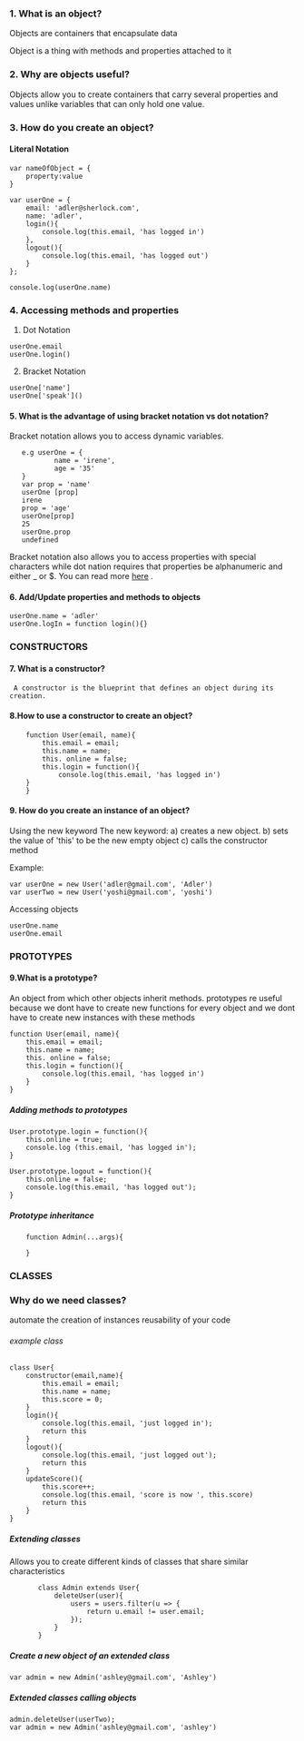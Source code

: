 ### 1. What is an object?
 Objects are containers that encapsulate data
 
 Object is a thing with methods and properties attached to it
### 2. Why are objects useful?
   Objects allow you to create containers that carry several properties and values unlike variables that can only hold one value.

### 3. How do you create an object?
#### Literal Notation
 
    var nameOfObject = {
        property:value
    }
  
    var userOne = {
        email: 'adler@sherlock.com',
        name: 'adler',
        login(){
            console.log(this.email, 'has logged in')
        },
        logout(){
            console.log(this.email, 'has logged out')
        }
    };
    
    console.log(userOne.name)
   
    

### 4. Accessing  methods and properties
   1. Dot Notation
   
    userOne.email
    userOne.login()
 
    
  2. Bracket Notation 
   
    userOne['name']
    userOne['speak']()

#### 5. What is the advantage of using bracket notation vs dot notation?
 Bracket notation allows you to access dynamic variables.

       e.g userOne = {
               name = 'irene',
               age = '35'
       }
       var prop = 'name'
       userOne [prop]
       irene
       prop = 'age'
       userOne[prop]
       25
       userOne.prop
       undefined
Bracket notation also allows you to access properties with special characters while dot nation requires that properties be alphanumeric and either _ or $. You can read more [here](https://codeburst.io/javascript-quickie-dot-notation-vs-bracket-notation-333641c0f781) .
#### 6. Add/Update properties and methods to objects

    userOne.name = 'adler'
    userOne.logIn = function login(){}

### CONSTRUCTORS

#### 7. What is a constructor? 
     A constructor is the blueprint that defines an object during its creation.
     
#### 8.How to use a constructor to create an object?

        function User(email, name){
            this.email = email;
            this.name = name;
            this. online = false;
            this.login = function(){
                console.log(this.email, 'has logged in')
        }
        }
#### 9. How do you create an instance of an object?
Using the new keyword
 The new keyword:
 a) creates a new object.
 b) sets the value of 'this' to be the new empty object
 c) calls the constructor method

 Example:
 
 ```
 var userOne = new User('adler@gmail.com', 'Adler')
 var userTwo = new User('yoshi@gmail.com', 'yoshi')
 ```   
 Accessing objects 
 
 ```
 userOne.name
 userOne.email
 ```
### PROTOTYPES
#### 9.What is a prototype? 
An object from which other objects inherit methods. prototypes re useful because we dont have to create new functions for every object and we dont have to create new instances with these methods
    
    function User(email, name){
        this.email = email;
        this.name = name;
        this. online = false;
        this.login = function(){
            console.log(this.email, 'has logged in')
        }
    }


 ##### Adding methods to prototypes
    User.prototype.login = function(){
        this.online = true; 
        console.log (this.email, 'has logged in');
    }

    User.prototype.logout = function(){
        this.online = false;
        console.log(this.email, 'has logged out');
    }

##### Prototype inheritance 

        function Admin(...args){

        }

### CLASSES
### Why do we need classes?
   automate the creation of instances
   reusability of your code

###### example class 

    class User{
        constructor(email,name){
            this.email = email;
            this.name = name;
            this.score = 0;
        }
        login(){
            console.log(this.email, 'just logged in'); 
            return this
        }
        logout(){
            console.log(this.email, 'just logged out');
            return this
        }
        updateScore(){
            this.score++;
            console.log(this.email, 'score is now ', this.score)
            return this
        }
    }

##### Extending classes
 Allows you to create different kinds of classes that share similar characteristics 
 ```
        class Admin extends User{
            deleteUser(user){
                users = users.filter(u => {
                    return u.email != user.email;
                });
            }
        }
   ```
##### Create a new object of an extended class

    var admin = new Admin('ashley@gmail.com', 'Ashley')

##### Extended classes calling objects
    admin.deleteUser(userTwo);
    var admin = new Admin('ashley@gmail.com', 'ashley')



